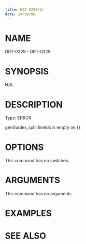 ```yaml
---
title: DRT-0229(2)
date: 24/09/08
---
```


# NAME

DRT-0229 - DRT-0229

# SYNOPSIS

N/A.

# DESCRIPTION

Type: ERROR

genGuides_split lineIdx is empty on {}.

# OPTIONS

This command has no switches.

# ARGUMENTS

This command has no arguments.

# EXAMPLES

# SEE ALSO
